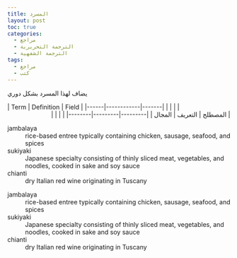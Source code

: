 ```yaml
---
title: المسرد
layout: post
toc: true
categories:
  - مراجع
  - الترجمة التحريرية
  - الترجمة الشفهية
tags:
  - مراجع
  - كتب
---
```


يضاف لهذا المسرد بشكل دوري

<div class="6u$ 12u$(mobile)"> 
| Term | Definition | Field |
|------|------------|-------|
|      |            |       |
</div >
<div class="6u$ 12u$(mobile)" dir="rtl">
| المصطلح | التعريف | المجال |
|---------|---------|--------|
|         |         |        |
</div>

<div class="6u$ 12u$(mobile)">
<dl>
  <dt>jambalaya</dt>
    <dd>
      rice-based entree typically containing chicken,
      sausage, seafood, and spices
    </dd>

  <dt>sukiyaki</dt>
    <dd>
      Japanese specialty consisting of thinly sliced meat,
      vegetables, and noodles, cooked in sake and soy sauce
    </dd>

  <dt>chianti</dt>
    <dd>
      dry Italian red wine originating in Tuscany
    </dd>
</dl>
</div>

<div class="6u$ 12u$(mobile)">
<dl>
  <dt>jambalaya</dt>
    <dd>
      rice-based entree typically containing chicken,
      sausage, seafood, and spices
    </dd>

  <dt>sukiyaki</dt>
    <dd>
      Japanese specialty consisting of thinly sliced meat,
      vegetables, and noodles, cooked in sake and soy sauce
    </dd>

  <dt>chianti</dt>
    <dd>
      dry Italian red wine originating in Tuscany
    </dd>
</dl>
</div>